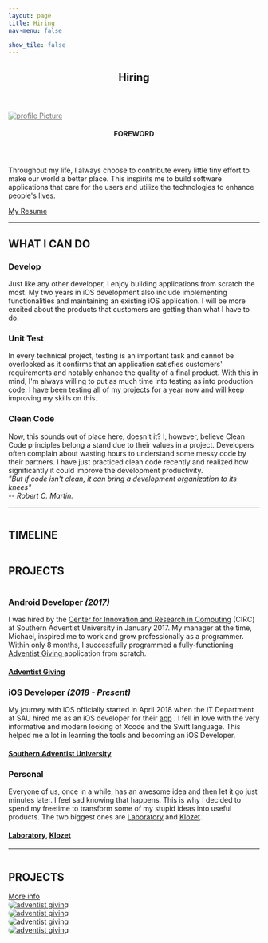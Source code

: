 ```yaml
---
layout: page
title: Hiring
nav-menu: false

show_tile: false
---
```


<!-- Main -->
<div id="main" class="alt">

<!-- One -->
<section id="one">
	<div class="inner">
		<header class="major">
			<h1>Hiring</h1>
		</header>

<!-- Content -->
<section id="two" class="spotlights">
	<section>
		<a href="generic.html" class="image">
			<img style="opacity: 0.6" src="assets/images/profilePicture.jpg" alt="profile Picture"/>
		</a>
		<div class="content">
			<div class="inner">
				<header class="major">
					<h4>FOREWORD</h4>
				</header>
				<p>Throughout my life, I always choose to contribute every little tiny effort to make our world a better place. This inspirits me to build software applications that care for the users and utilize the technologies to enhance people's lives.</p>
				<a href="https://drive.google.com/file/d/1Bj0LDSCLXkotyRsqU5Z_B60Wc3Yo_Cy7/view" class="button special" target="_blank">My Resume</a>
			</div>
		</div>
	</section>
</section>

<hr class="major" />

<h2 id="content">WHAT I CAN DO</h2>
<div class="row">
	<div class="4u 12u$(small)">
		<h3>Develop</h3>
		<p>Just like any other developer, I enjoy building applications from scratch the most. My two years in iOS development also include implementing functionalities and maintaining an existing iOS application. I will be more excited about the products that customers are getting than what I have to do.</p>
	</div>
	<div class="4u 12u$(small)">
		<h3>Unit Test</h3>
		<p>In every technical project, testing is an important task and cannot be overlooked as it confirms that an application satisfies customers' requirements and notably enhance the quality of a final product. With this in mind, I'm always willing to put as much time into testing as into production code. I have been testing all of my projects for a year now and will keep improving my skills on this.</p>
	</div>
	<div class="4u 12u$(small)">
		<h3>Clean Code</h3>
		<p>Now, this sounds out of place here, doesn't it? I, however, believe Clean Code principles belong a stand due to their values in a project. Developers often complain about wasting hours to understand some messy code by their partners. I have just practiced clean code recently and realized how significantly it could improve the development productivity.
			<br/>
			<i>"But if code isn't clean, it can bring a development organization to its knees"</i>
			<br/>
			<i>-- Robert C. Martin.</i>
		</p>
	</div>
	
	
</div>

<hr class="major" />
<div class="row">
	<div class="8u 12u$(small)">
		<h2 id="content" style="display: inline-block" >TIMELINE</h2>
	</div>
	<div class="4u 12u$(small)">
		<h2 id="content" style="display: inline-block" >PROJECTS</h2>
	</div>
</div>
<div class="row">
	<div class="8u 12u$(small)">
		<h3>Android Developer <i>(2017)</i></h3>
		<p>I was hired by the <a href="https://www.southern.edu/academics/academic-sites/computing/circ.html">Center for Innovation and Research in Computing</a> (CIRC) at Southern Adventist University in January 2017. My manager at the time, Michael, inspired me to work and grow professionally as a programmer. Within only 8 months, I successfully programmed a fully-functioning <a href="https://play.google.com/store/apps/details?id=org.andr.adventistgiving">Adventist Giving </a> application from scratch.</p>
	</div>
	<div class="4u 12u$(small)">
		<h4><a href="#">Adventist Giving</a></h4>
	</div>
	<div class="8u 12u$(small)">
		<h3>iOS Developer <i>(2018 - Present)</i></h3>
		<p>My journey with iOS officially started in April 2018 when the IT Department at SAU hired me as an iOS developer for their <a href="https://apps.apple.com/us/app/southern-adventist-university/id387200764">app</a> . I fell in love with the very informative and modern looking of Xcode and the Swift language. This helped me a lot in learning the tools and becoming an iOS Developer.</p>
	</div>
	<div class="4u 12u$(small)">
		<h4><a href="#">Southern Adventist University</a></h4>
	</div>
	<div class="8u 12u$(small)">
		<h3>Personal</h3>
		<p>Everyone of us, once in a while, has an awesome idea and then let it go just minutes later. I feel sad knowing that happens. This is why I decided to spend my freetime to transform some of my stupid ideas into useful products. The two biggest ones are <a href="https://github.com/2-letters/Laboratory.iOS">Laboratory</a> and  <a href="https://github.com/kohnewlife/Klozet">Klozet</a>.</p>
	</div>
	<div class="4u 12u$(small)">
		<h4><a href="#">Laboratory</a>, <a href="#">Klozet</a></h4>
	</div>
	<!-- Break -->
</div>

<hr class="major" />

<div class="row">
	<div class="2u 12u$(small)">
		<h2 id="content" style="display: inline-block" >PROJECTS</h2>
	</div>
	<div class="9u 12u$(small)">
		<a href="projects.html" class="button next">More info</a>
	</div>
</div>


<div class="row">
	<div class="3u 12u$(medium)">
		<a href="#" class="image">
			<img style="opacity: 0.9; border-radius: 16px" src="assets/images/projects/adventistGiving.jpg" alt="adventist giving"/>
		</a>
	</div>
	<div class="3u 12u$(medium)">
		<a href="#" class="image">
			<img style="opacity: 0.9; border-radius: 16px" src="assets/images/projects/sau.jpg" alt="adventist giving"/>
		</a>
	</div>
	<div class="3u 12u$(medium)">
		<a href="#" class="image">
			<img style="opacity: 1.0; border-radius: 16px" src="assets/images/projects/laboratory.png" alt="adventist giving"/>
		</a>
	</div>
	<div class="3u 12u$(medium)">
		<a href="#" class="image">
			<img style="opacity: 1.0; border-radius: 16px" src="assets/images/projects/klozet.png" alt="adventist giving"/>
		</a>
	</div>
	<!-- Break -->
</div>

<br/>


</div>
</section>

</div>